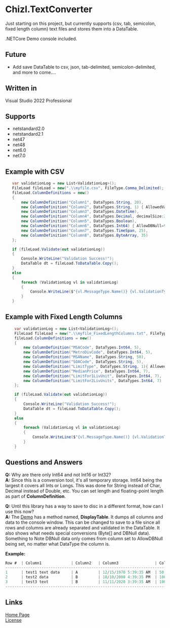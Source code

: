 ﻿# Chizl.TextConverter
Just starting on this project, but currently supports (csv, tab, semicolon, fixed length column) text files and stores them into a DataTable.

.NETCore Demo console included.

## Future
- Add save DataTable to csv, json, tab-delimited, semicolon-delimited, and more to come....

## Written in
Visual Studio 2022 Professional

## Supports
- netstandard2.0
- netstandard2.1
- net47
- net48
- net6.0
- net7.0
 
## Example with CSV
 ```csharp
    var validationLog = new List<ValidationLog>();
    FileLoad fileLoad = new(".\\myfile.csv", FileType.Comma_Delimited);
    fileLoad.ColumnDefinitions = new()
    {
        new ColumnDefinition("Column1", DataTypes.String, 20),
        new ColumnDefinition("Column2", DataTypes.String, 1) { AllowedValues=new List<object>{ "A", "B" } },
        new ColumnDefinition("Column3", DataTypes.DateTime),
        new ColumnDefinition("Column4", DataTypes.Decimal, decimalSize:2),
        new ColumnDefinition("Column5", DataTypes.Boolean),
        new ColumnDefinition("Column6", DataTypes.Int64) { AllowDBNull=true },
        new ColumnDefinition("Column7", DataTypes.TimeSpan, 25),
        new ColumnDefinition("Column8", DataTypes.ByteArray, 35)
    };

    if (fileLoad.Validate(out validationLog)) 
    {
        Console.WriteLine("Validation Success!");
        DataTable dt = fileLoad.ToDataTable.Copy();
    }
    else
    {
        foreach (ValidationLog vl in validationLog)
        {
            Console.WriteLine($"{vl.MessageType.Name()} {vl.ValidationType.Name()}: {vl.Location} - {vl.Message}");
        }
    }
```

## Example with Fixed Length Columns
```csharp
    var validationLog = new List<ValidationLog>();
    FileLoad fileLoad = new(".\\myfile_FixedLengthColumns.txt", FileType.Fixed_Length_Columns);
    fileLoad.ColumnDefinitions = new()
    {
        new ColumnDefinition("MSACode", DataTypes.Int64, 5),
        new ColumnDefinition("MetroDivCode", DataTypes.Int64, 5),
        new ColumnDefinition("MSAName", DataTypes.String, 50),
        new ColumnDefinition("SOACode", DataTypes.String, 5),
        new ColumnDefinition("LimitType", DataTypes.String, 1){ AllowedValues=new List<object> { "S", "H" } },
        new ColumnDefinition("MedianPrice", DataTypes.Int64, 7),
        new ColumnDefinition("LimitFor1LivUnit", DataTypes.Int64, 7),
        new ColumnDefinition("LimitFor2LivUnits", DataTypes.Int64, 7)
    };

    if (fileLoad.Validate(out validationLog)) 
    {
        Console.WriteLine("Validation Success!");
        DataTable dt = fileLoad.ToDataTable.Copy();
    }
    else
    {
        foreach (ValidationLog vl in validationLog)
        {
            Console.WriteLine($"{vl.MessageType.Name()} {vl.ValidationType.Name()}: {vl.Location} - {vl.Message}");
        }
    }
```


## Questions and Answers
**Q:** Why are there only Int64 and not Int16 or Int32?<br/>
**A:** Since this is a conversion tool, it's all temporary storage. Int64 being the largest it covers all Ints or Longs. This was done for String instead of Char, Decimal instead of Double, etc. You can set length and floating-point length as part of **ColumnDefinition**.<br/>

**Q:** Until this library has a way to save to disc in a different format, how can I use this now?<br/>
**A:** The [Demo](https://github.com/gavin1970/Chizl.TextConverter/blob/master/Demo/Program.cs#L142) has a method named, **DisplayTable**. It dumps all columns and data to the console window. This can be changed to save to a file since all rows and columns are already separated and validated in the DataTable. It also shows what needs special conversions (Byte[] and DBNull data). Something to Note DBNull data only comes from column set to AllowDBNull being set, no matter what DataType the column is.<br/>

**Example:**<br/>
```csharp
Row #  | Column1             | Column2   | Column3                | Column4     | Column5     | Column6    | Column7                     | Column8                               |
-----------------------------------------------------------------------------------------------------------------------------------------------------------------------------------
1      | test1 text data     | A         | 12/15/1970 5:39:35 AM  | 50.05       | True        | 545151     | 10675199.02:48:05.4775807   | LTEwNjc1MTk5LjAyOjQ4OjA1LjQ3NzU4MDg=  |
2      | test2 data          | B         | 10/10/2000 4:39:35 PM  | 100.56      | False       | 545151     | 10675199.02:48:05.4775807   | LTEwNjc1MTk5LjAyOjQ4OjA1LjQ3NzU4MDg=  |
3      | test3 text          | B         | 11/11/2020 3:39:35 AM  | 1000.5      | True        | 545151     | 10675199.02:48:05.4775807   | LTEwNjc1MTk5LjAyOjQ4OjA1LjQ3NzU4MDg=  |
-----------------------------------------------------------------------------------------------------------------------------------------------------------------------------------
```

## Links
[Home Page](http://www.chizl.com/)<br />
[License](https://github.com/gavin1970/Chizl.TextConverter/blob/master/LICENSE.md)
